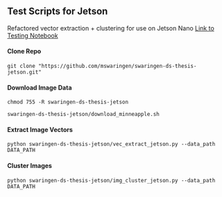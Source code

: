 ## Test Scripts for Jetson

Refactored vector extraction + clustering for use on Jetson Nano
[Link to Testing Notebook](https://github.com/mswaringen/swaringen-ds-thesis/blob/master/jetson_test.ipynb)


#### Clone Repo
`git clone "https://github.com/mswaringen/swaringen-ds-thesis-jetson.git"`

#### Download Image Data
`chmod 755 -R swaringen-ds-thesis-jetson`

`swaringen-ds-thesis-jetson/download_minneapple.sh`

#### Extract Image Vectors
`python swaringen-ds-thesis-jetson/vec_extract_jetson.py --data_path DATA_PATH`

#### Cluster Images
`python swaringen-ds-thesis-jetson/img_cluster_jetson.py --data_path DATA_PATH`


